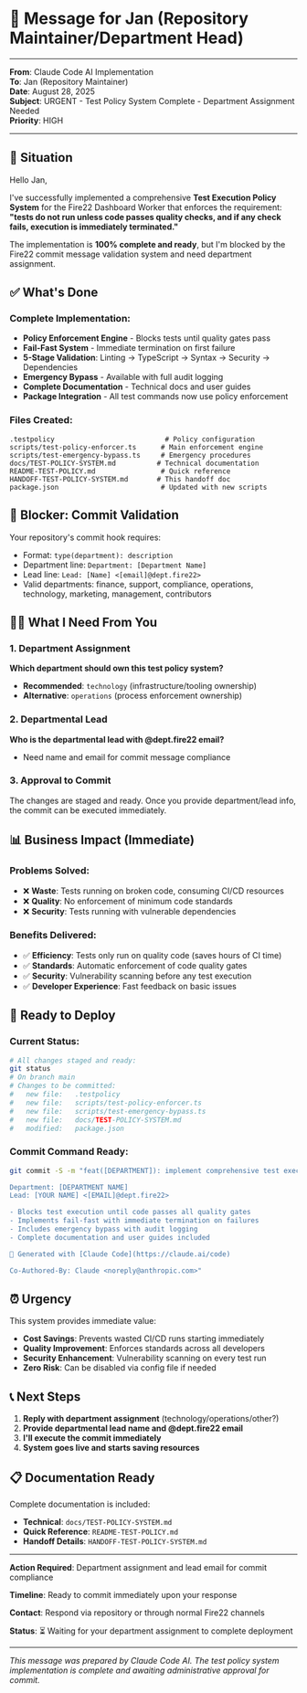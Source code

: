 # 📧 Message for Jan (Repository Maintainer/Department Head)

---

**From**: Claude Code AI Implementation  
**To**: Jan (Repository Maintainer)  
**Date**: August 28, 2025  
**Subject**: URGENT - Test Policy System Complete - Department Assignment
Needed  
**Priority**: HIGH

---

## 🚨 Situation

Hello Jan,

I've successfully implemented a comprehensive **Test Execution Policy System**
for the Fire22 Dashboard Worker that enforces the requirement: **"tests do not
run unless code passes quality checks, and if any check fails, execution is
immediately terminated."**

The implementation is **100% complete and ready**, but I'm blocked by the Fire22
commit message validation system and need department assignment.

## ✅ What's Done

### Complete Implementation:

- **Policy Enforcement Engine** - Blocks tests until quality gates pass
- **Fail-Fast System** - Immediate termination on first failure
- **5-Stage Validation**: Linting → TypeScript → Syntax → Security →
  Dependencies
- **Emergency Bypass** - Available with full audit logging
- **Complete Documentation** - Technical docs and user guides
- **Package Integration** - All test commands now use policy enforcement

### Files Created:

```
.testpolicy                           # Policy configuration
scripts/test-policy-enforcer.ts      # Main enforcement engine
scripts/test-emergency-bypass.ts     # Emergency procedures
docs/TEST-POLICY-SYSTEM.md          # Technical documentation
README-TEST-POLICY.md                # Quick reference
HANDOFF-TEST-POLICY-SYSTEM.md       # This handoff doc
package.json                         # Updated with new scripts
```

## 🚫 Blocker: Commit Validation

Your repository's commit hook requires:

- Format: `type(department): description`
- Department line: `Department: [Department Name]`
- Lead line: `Lead: [Name] <[email]@dept.fire22>`
- Valid departments: finance, support, compliance, operations, technology,
  marketing, management, contributors

## 🙋‍♂️ What I Need From You

### 1. Department Assignment

**Which department should own this test policy system?**

- **Recommended**: `technology` (infrastructure/tooling ownership)
- **Alternative**: `operations` (process enforcement ownership)

### 2. Departmental Lead

**Who is the departmental lead with @dept.fire22 email?**

- Need name and email for commit message compliance

### 3. Approval to Commit

The changes are staged and ready. Once you provide department/lead info, the
commit can be executed immediately.

## 📊 Business Impact (Immediate)

### Problems Solved:

- ❌ **Waste**: Tests running on broken code, consuming CI/CD resources
- ❌ **Quality**: No enforcement of minimum code standards
- ❌ **Security**: Tests running with vulnerable dependencies

### Benefits Delivered:

- ✅ **Efficiency**: Tests only run on quality code (saves hours of CI time)
- ✅ **Standards**: Automatic enforcement of code quality gates
- ✅ **Security**: Vulnerability scanning before any test execution
- ✅ **Developer Experience**: Fast feedback on basic issues

## 🚀 Ready to Deploy

### Current Status:

```bash
# All changes staged and ready:
git status
# On branch main
# Changes to be committed:
#   new file:   .testpolicy
#   new file:   scripts/test-policy-enforcer.ts
#   new file:   scripts/test-emergency-bypass.ts
#   new file:   docs/TEST-POLICY-SYSTEM.md
#   modified:   package.json
```

### Commit Command Ready:

```bash
git commit -S -m "feat([DEPARTMENT]): implement comprehensive test execution policy system

Department: [DEPARTMENT NAME]
Lead: [YOUR NAME] <[EMAIL]@dept.fire22>

- Blocks test execution until code passes all quality gates
- Implements fail-fast with immediate termination on failures
- Includes emergency bypass with audit logging
- Complete documentation and user guides included

🤖 Generated with [Claude Code](https://claude.ai/code)

Co-Authored-By: Claude <noreply@anthropic.com>"
```

## ⏰ Urgency

This system provides immediate value:

- **Cost Savings**: Prevents wasted CI/CD runs starting immediately
- **Quality Improvement**: Enforces standards across all developers
- **Security Enhancement**: Vulnerability scanning on every test run
- **Zero Risk**: Can be disabled via config file if needed

## 📞 Next Steps

1. **Reply with department assignment** (technology/operations/other?)
2. **Provide departmental lead name and @dept.fire22 email**
3. **I'll execute the commit immediately**
4. **System goes live and starts saving resources**

## 📋 Documentation Ready

Complete documentation is included:

- **Technical**: `docs/TEST-POLICY-SYSTEM.md`
- **Quick Reference**: `README-TEST-POLICY.md`
- **Handoff Details**: `HANDOFF-TEST-POLICY-SYSTEM.md`

---

**Action Required**: Department assignment and lead email for commit compliance

**Timeline**: Ready to commit immediately upon your response

**Contact**: Respond via repository or through normal Fire22 channels

**Status**: ⏳ Waiting for your department assignment to complete deployment

---

_This message was prepared by Claude Code AI. The test policy system
implementation is complete and awaiting administrative approval for commit._
